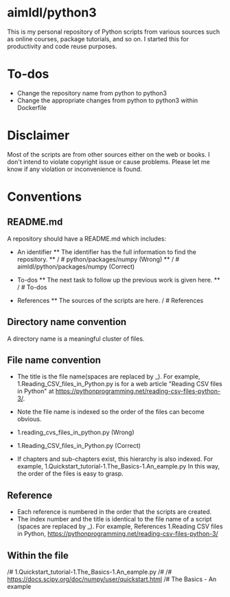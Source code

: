 # aimldl/python3
This is my personal repository of Python scripts from various sources such as online courses, package tutorials, and so on.
I started this for productivity and code reuse purposes.

# To-dos
- Change the repository name from python to python3
- Change the appropriate changes from python to python3 within Dockerfile

# Disclaimer
Most of the scripts are from other sources either on the web or books. I don't intend to violate copyright issue or cause problems. Please let me know if any violation or inconvenience is found.

# Conventions
## README.md
A repository should have a README.md which includes:
* An identifier
** The identifier has the full information to find the repository.
** / # python/packages/numpy         (Wrong)
** / # aimldl/python/packages/numpy  (Correct)

* To-dos
** The next task to follow up the previous work is given here.
** / # To-dos

* References
** The sources of the scripts are here.
/ # References

## Directory name convention
A directory name is a meaningful cluster of files.

## File name convention
* The title is the file name(spaces are replaced by _).
  For example,
    1.Reading_CSV_files_in_Python.py
      is for a web article "Reading CSV files in Python" at https://pythonprogramming.net/reading-csv-files-python-3/.
* Note the file name is indexed so the order of the files can become obvious.
* 1.reading_cvs_files_in_python.py (Wrong)
* 1.Reading_CSV_files_in_Python.py (Correct)

* If chapters and sub-chapters exist, this hierarchy is also indexed.
  For example, 1.Quickstart_tutorial-1.The_Basics-1.An_eample.py
  In this way, the order of the files is easy to grasp.

## Reference
* Each reference is numbered in the order that the scripts are created.
* The index number and the title is identical to the file name of a script (spaces are replaced by _).
  For example,
    References
    1.Reading CSV files in Python, https://pythonprogramming.net/reading-csv-files-python-3/

## Within the file
/# 1.Quickstart_tutorial-1.The_Basics-1.An_eample.py
/#
/# https://docs.scipy.org/doc/numpy/user/quickstart.html
/# The Basics - An example
